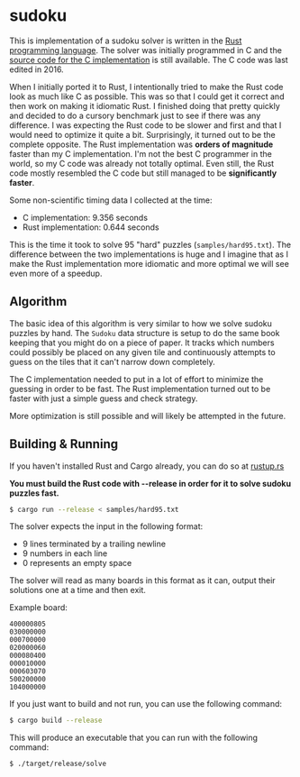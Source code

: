 # sudoku

This is implementation of a sudoku solver is written in the [Rust programming
language]. The solver was initially programmed in C and the [source code for the
C implementation][c-impl] is still available. The C code was last edited in
2016.

When I initially ported it to Rust, I intentionally tried to make the Rust code
look as much like C as possible. This was so that I could get it correct and
then work on making it idiomatic Rust. I finished doing that pretty quickly and
decided to do a cursory benchmark just to see if there was any difference. I was
expecting the Rust code to be slower and first and that I would need to optimize
it quite a bit. Surprisingly, it turned out to be the complete opposite. The
Rust implementation was **orders of magnitude** faster than my C implementation.
I'm not the best C programmer in the world, so my C code was already not totally
optimal. Even still, the Rust code mostly resembled the C code but still managed
to be **significantly faster**.

Some non-scientific timing data I collected at the time:

* C implementation: 9.356 seconds
* Rust implementation: 0.644 seconds

This is the time it took to solve 95 "hard" puzzles (`samples/hard95.txt`). The
difference between the two implementations is huge and I imagine that as I make
the Rust implementation more idiomatic and more optimal we will see even more of
a speedup.

## Algorithm

The basic idea of this algorithm is very similar to how we solve sudoku puzzles
by hand. The `Sudoku` data structure is setup to do the same book keeping that
you might do on a piece of paper. It tracks which numbers could possibly be
placed on any given tile and continuously attempts to guess on the tiles that it
can't narrow down completely.

The C implementation needed to put in a lot of effort to minimize the guessing
in order to be fast. The Rust implementation turned out to be faster with just a
simple guess and check strategy.

More optimization is still possible and will likely be attempted in the future.

## Building & Running

If you haven't installed Rust and Cargo already, you can do so at [rustup.rs]

**You must build the Rust code with --release in order for it to solve sudoku
puzzles fast.**

```bash
$ cargo run --release < samples/hard95.txt
```

The solver expects the input in the following format:

* 9 lines terminated by a trailing newline
* 9 numbers in each line
* 0 represents an empty space

The solver will read as many boards in this format as it can, output their
solutions one at a time and then exit.

Example board:

```
400000805
030000000
000700000
020000060
000080400
000010000
000603070
500200000
104000000
```

If you just want to build and not run, you can use the following command:

```bash
$ cargo build --release
```

This will produce an executable that you can run with the following command:

```bash
$ ./target/release/solve
```

[Rust programming language]: https://www.rust-lang.org
[c-impl]: https://github.com/sunjay/sudoku/tree/master/c-impl
[rustup.rs]: https://rustup.rs/
